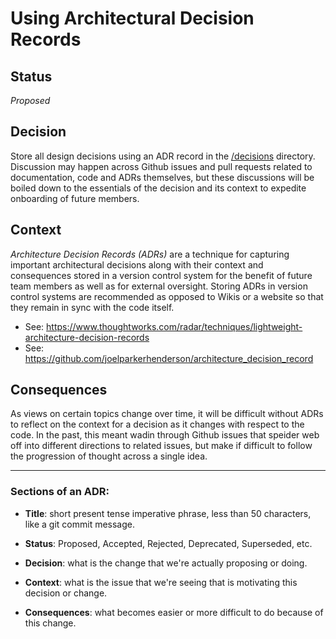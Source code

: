 # Using Architectural Decision Records #

## Status ##
*Proposed*

## Decision ##
Store all design decisions using an ADR record in the [/decisions](/decisions) directory. Discussion may happen across Github issues and pull requests related to documentation, code and ADRs themselves, but these discussions will be boiled down to the essentials of the decision and its context to expedite onboarding of future members.

## Context ##
*Architecture Decision Records (ADRs)* are a technique for capturing important architectural decisions along with their context and consequences stored in a version control system for the benefit of future team members as well as for external oversight. Storing ADRs in version control systems are recommended as opposed to Wikis or a website so that they remain in sync with the code itself. 

* See: https://www.thoughtworks.com/radar/techniques/lightweight-architecture-decision-records
* See: https://github.com/joelparkerhenderson/architecture_decision_record

## Consequences ##

As views on certain topics change over time, it will be difficult without ADRs to reflect on the context for a decision as it changes with respect to the code. In the past, this meant wadin through Github issues that speider web off into different directions to related issues, but make if difficult to follow the progression of thought across a single idea.

------------

### Sections of an ADR: ###

* **Title**: short present tense imperative phrase, less than 50 characters, like a git commit message.

* **Status**: Proposed, Accepted, Rejected, Deprecated, Superseded, etc.

* **Decision**: what is the change that we're actually proposing or doing.

* **Context**: what is the issue that we're seeing that is motivating this decision or change.

* **Consequences**: what becomes easier or more difficult to do because of this change.

